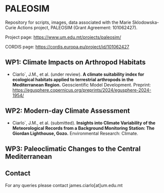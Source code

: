 # PALEOSIM

Repository for scripts, images, data associated with the Marie Sklodowska-Curie Actions project, PALEOSIM (Grant Agreement: 101062427). 

Project page: https://www.um.edu.mt/projects/paleosim/

CORDIS page: https://cordis.europa.eu/project/id/101062427

## WP1: Climate Impacts on Arthropod Habitats

- Ciarlo`, J.M., et al. (under review). **A climate suitability index for ecological habitats applied to terrestrial arthropods in the Mediterranean Region.** Geoscientific Model Development. Preprint: https://egusphere.copernicus.org/preprints/2024/egusphere-2024-1954/


## WP2: Modern-day Climate Assessment

- Ciarlo`, J.M., et al. (submitted). **Insights into Climate Variability of the Meteorological Records from a Background Monitoring Station: The Giordan Lighthouse, Gozo.** Environmental Research: Climate.


## WP3: Paleoclimatic Changes to the Central Mediterranean


## Contact
For any queries please contact james.ciarlo[at]um.edu.mt
